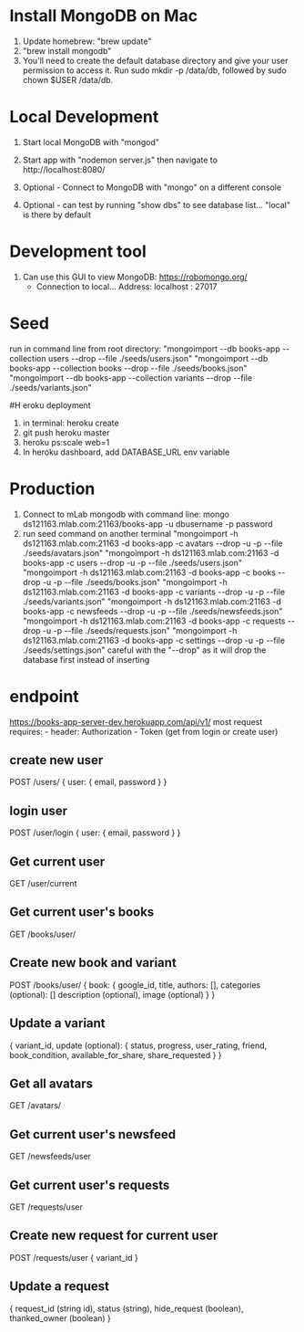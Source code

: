 # Install MongoDB on Mac
1) Update homebrew: "brew update"
2) "brew install mongodb"
3) You'll need to create the default database directory and give your user permission to access it. Run sudo mkdir -p /data/db, followed by sudo chown $USER /data/db.

# Local Development
1) Start local MongoDB with "mongod"
2) Start app with "nodemon server.js" then navigate to http://localhost:8080/

4) Optional - Connect to MongoDB with "mongo" on a different console
5) Optional - can test by running "show dbs" to see database list... "local" is there by default

# Development tool
1) Can use this GUI to view MongoDB: https://robomongo.org/
    - Connection to local... Address: localhost : 27017

# Seed
run in command line from root directory: 
    "mongoimport --db books-app --collection users --drop --file ./seeds/users.json"
    "mongoimport --db books-app --collection books --drop --file ./seeds/books.json"
    "mongoimport --db books-app --collection variants --drop --file ./seeds/variants.json"




#H eroku deployment
1) in terminal: heroku create
2) git push heroku master
3) heroku ps:scale web=1
4) In heroku dashboard, add DATABASE_URL env variable

# Production
1) Connect to mLab mongodb with command line: mongo ds121163.mlab.com:21163/books-app -u dbusername -p password
2) run seed command on another terminal
    "mongoimport -h ds121163.mlab.com:21163 -d books-app -c avatars --drop -u <user> -p <password> --file ./seeds/avatars.json"
    "mongoimport -h ds121163.mlab.com:21163 -d books-app -c users --drop -u <user> -p <password> --file ./seeds/users.json"
    "mongoimport -h ds121163.mlab.com:21163 -d books-app -c books --drop -u <user> -p <password> --file ./seeds/books.json"
    "mongoimport -h ds121163.mlab.com:21163 -d books-app -c variants --drop -u <user> -p <password> --file ./seeds/variants.json"
    "mongoimport -h ds121163.mlab.com:21163 -d books-app -c newsfeeds --drop -u <user> -p <password> --file ./seeds/newsfeeds.json"
    "mongoimport -h ds121163.mlab.com:21163 -d books-app -c requests --drop -u <user> -p <password> --file ./seeds/requests.json"
    "mongoimport -h ds121163.mlab.com:21163 -d books-app -c settings --drop -u <user> -p <password> --file ./seeds/settings.json"
    careful with the "--drop" as it will drop the database first instead of inserting


# endpoint
https://books-app-server-dev.herokuapp.com/api/v1/
most request requires: - header: Authorization - Token (get from login or create user)

## create new user
POST /users/
{
    user: {
        email,
        password
    }
}

## login user
POST /user/login
{
    user: {
        email,
        password
    }
}

## Get current user
GET /user/current

## Get current user's books
GET /books/user/

## Create new book and variant
POST /books/user/
{
	book: {
		google_id,
		title,
		authors: [],
        categories (optional): []
        description (optional),
        image (optional)
	}
}

## Update a variant
{
	variant_id,
	update (optional): {
		status,
		progress,
        user_rating,
        friend,
        book_condition,
        available_for_share,
        share_requested
	}
}

## Get all avatars
GET /avatars/

## Get current user's newsfeed
GET /newsfeeds/user

## Get current user's requests
GET /requests/user

## Create new request for current user
POST /requests/user
{
    variant_id
}

## Update a request
{
	request_id (string id),
	status (string),
	hide_request (boolean),
	thanked_owner (boolean)
}